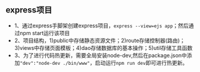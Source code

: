 ## express项目
* 1、通过express手脚架创建express项目，`express --view=ejs app`；然后通过npm start运行该项目
* 2、项目结构，1)public中存储静态资源文件；2)route存储控制器(路由)；3)views中存储页面模板；4)dao存储数据库的基本操作；5)util存储工具函数
* 3、为了进行代码热更新，需要全局安装node-dev,然后在package.json中添加`"dev":"node-dev ./bin/www"`，启动运行`npm run dev`即可进行热更新。